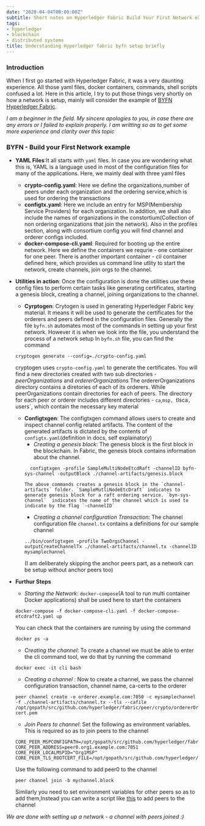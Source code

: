 ```yaml
---
date: "2020-04-04T00:00:00Z"
subtitle: Short notes on Hyperledger Fabric Build Your First Network example setup
tags:
- hyperledger
- blockchain
- distributed systems
title: Understanding Hyperledger fabric byfn setup briefly
---
```


### Introduction
When I first go started with Hyperledger Fabric, it was a very daunting experience. All those yaml files, docker containers, commands,
shell scripts confused a lot. Here in this article, I try to put those things very shortly on how a network is setup, mainly will consider
the example of [BYFN Hyperledger Fabric](https://github.com/hyperledger/fabric-samples/tree/master/first-network).

*I am a beginner in the field. My sincere apologies to you, in case there are any errors or I failed to explain properly. I am writting so as to get some more experience and clarity over this topic*

### BYFN - Build your First Network example
- **YAML Files**:It all starts with `yaml` files. In case you are wondering what this is, YAML is a language used in most of the configuration files
for many of the applications. Here, we mainly deal with three yaml files
  - **crypto-config.yaml**: Here we define the organizations,number of peers under each organization and the ordering service,which is used for ordering the transactions
  - **configtx.yaml**: Here we include an entry for MSP(Membership Service Providers) for each organization. In addition, we shall also include the names of organizations in the constortium(Collection of non ordering organizations that join the network). Also in the profiles section, along with consortium config you will find channel and orderer configs included. 
  - **docker-compose-cli.yaml**: Required for booting up the entire network. Here we define the containers we requrie - one container for one peer. There is another important container - *cli* container defined here, which provides us command line utlity to start the network, create channels, join orgs to the channel.
  
- **Utilities in action**: Once the configuration is done the utilities use these config files to perform certain tasks like generating certificates, starting a genesis block, creating a channel, joining organizations to the channel.
  - **Cyrptogen**: Crytogen is used in generating Hyperledger Fabric key material. It means it will be used to generate the certificates for the orderers and peers defined in the configuration files.
  Generally the file `byfn.sh` automates most of the commands in setting up your first network. However it is when we look into the file, you understand the process of a network setup
  In `byfn.sh` file, you can find the command 
  ```
  cryptogen generate --config=./crypto-config.yaml
  ```
  cryptogen uses `crypto-config.yaml` to generate the certificates. You will find a new directories created with two sub directories - *peerOrganizations* and *ordererOrganizations*
  The ordererOrganizations directory contains a diretories of each of its orderers. While peerOrganizations contain directories for each of peers. The directory for each peer or orderer includes different directories - `ca`,`msp, `tlsca`, `users`, which contain the necessary key material
  
  - **Configtxgen**: The configtxgen command allows users to create and inspect channel config related artifacts. The content of the generated artifacts is dictated by the contents of `configtx.yaml`(definition in docs, self explainatory)
      - *Creating a genesis block*: The genesis block is the first block in the blockchain. In Fabric, the genesis block contains information about the channel. 
      ```
        configtxgen -profile SampleMultiNodeEtcdRaft -channelID byfn-sys-channel -outputBlock ./channel-artifacts/genesis.block
      ```  
        The above commands creates a genesis block in the `channel-artifacts` folder. `SampleMutliNodeEtcDraft` indicates to generate genesis block for a raft ordering service. `byn-sys-channel`  indicates the name of the channel which is used to indicate by the flag `-channelID`
      - *Creating a channel configuration Transaction*: The channel configuration file `channel.tx` contains a definitions for our sample channel
      ```
      ../bin/configtxgen -profile TwoOrgsChannel -outputCreateChannelTx ./channel-artifacts/channel.tx -channelID mysamplechannel
      ```
      (I am deliberately skipping the anchor peers part, as a network can be setup without anchor peers too)
 
 - **Furthur Steps**      
     - *Starting the Network*: `docker-compose`(A tool to run multi container Docker applications) shall be used here to start the containers
      ```
      docker-compose -f docker-compose-cli.yaml -f docker-compose-etcdraft2.yaml up
      ```
      You can check that the containers are running by using the command 
      ```
      docker ps -a
      ```
      - *Creating the channel*: To create a channel we must be able to enter the cli command tool, we do that by running the command
      ```
      docker exec -it cli bash
      ```
      - *Creating  a channel* : Now to create a channel, we pass the channel configuration transaction, channel name, ca-certs to the orderer
      ```
      peer channel create -o orderer.example.com:7050 -c mysamplechannel -f ./channel-artifacts/channel.tx --tls --cafile /opt/gopath/src/github.com/hyperledger/fabric/peer/crypto/ordererOrganizations/example.com/orderers/orderer.example.com/msp/tlscacerts/tlsca.example.com-cert.pem
      ```
      - *Join Peers to channel*:
      Set the following as environment variables. This is required so as to join peers to the channel
      ```
      CORE_PEER_MSPCONFIGPATH=/opt/gopath/src/github.com/hyperledger/fabric/peer/crypto/peerOrganizations/org1.example.com/users/Admin@org1.example.com/msp
      CORE_PEER_ADDRESS=peer0.org1.example.com:7051
      CORE_PEER_LOCALMSPID="Org1MSP"
      CORE_PEER_TLS_ROOTCERT_FILE=/opt/gopath/src/github.com/hyperledger/fabric/peer/crypto/peerOrganizations/org1.example.com/peers/peer0.org1.example.com/tls/ca.crt
      ```
      Use the following command to add peer0 to the channel
      ```
      peer channel join -b mychannel.block
      ```
      Similarly you need to set environment variables for other peers so as to add them,Instead you can write a script like [this](https://gist.githubusercontent.com/ialberquilla/4fd5a94fba3a73e7893b43f3eebca709/raw/a6dc73759b87b544cb1bb850555f8c4f2748faeb/join-peer.sh)
      to add peers to the channel
      
*We are done with setting up a network - a channel with peers joined :)* 
      
